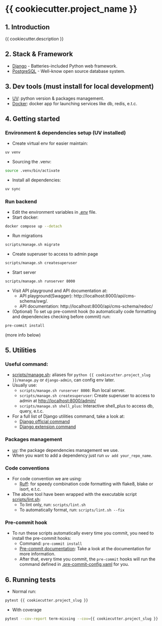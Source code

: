 # {{ cookiecutter.project_name }}

## 1. Introduction

{{ cookiecutter.description }}

## 2. Stack & Framework
- [Django](https://www.djangoproject.com/) - Batteries-included Python web framework.
- [PostgreSQL](https://www.postgresql.org/) - Well-know open source database system.

## 3. Dev tools (must install for local development)
- [UV](https://docs.astral.sh/uv/): python version & packages management.
- [Docker](https://www.docker.com/products/docker-desktop/): docker app for launching services like db, redis, e.t.c.

## 4. Getting started
### Environment & dependencies setup (UV installed)
- Create virtual env for easier maintain:
```bash
uv venv
```
- Sourcing the .venv:
```bash
source .venv/bin/activate
```
- Install all dependencies:
```bash
uv sync
```

### Run backend
- Edit the environment variables in [.env](.env) file.
- Start docker:
```bash
docker compose up --detach
```
- Run migrations
```bash
scripts/manage.sh migrate
```
- Create superuser to access to admin page
```bash
scripts/manage.sh createsuperuser
```
- Start server
```bash
scripts/manage.sh runserver 8000
```
- Visit API playground and API documentation at:
  - API playground(Swagger): http://localhost:8000/api/cms-schema/swg/.
  - API documentation: http://localhost:8000/api/cms-schema/redoc/
- (Optional) To set up pre-commit hook (to automatically code formatting and dependencies checking before commit) run:
```bash
pre-commit install
```
  (more info below)


## 5. Utilities
### Useful command:
- [scripts/manage.sh](scripts/manage.sh): aliases for `python {{ cookiecutter.project_slug }}/manage.py` or `django-admin`, can config env later.
- Usually use:
  - `scripts/manage.sh runserver 8000`: Run local server.
  - `scripts/manage.sh createsuperuser`: Create superuser to access to admin at
[http://localhost:8000/admin/](http://localhost:8000/admin/)
  - `scripts/manage.sh shell_plus`: Interactive shell_plus to access db, query, e.t.c.
- For a full list of Django utilities command, take a look at:
  - [Django official command](https://docs.djangoproject.com/en/4.2/ref/django-admin/)
  - [Django extension command](https://django-extensions.readthedocs.io/en/latest/command_extensions.html)

### Packages management
- [uv](https://docs.astral.sh/uv/): the package dependencies management we use.
- When you want to add a dependency just run `uv add your_repo_name`.

### Code conventions
- For code convention we are using:
  - [Ruff](https://pypi.org/project/ruff/): for speedy combination code formatting with flake8, blake or isort, e.t.c.
- The above tool have been wrapped with the executable script [scripts/lint.sh](scripts/lint.sh):
  - To lint only, run: `scripts/lint.sh`
  - To automatically format, run: `scripts/lint.sh --fix`

### Pre-commit hook
- To run these scripts automatically every time you commit, you need to install the pre-commit hooks:
  - Command: `pre-commit install`
  - [Pre-commit documentation](https://pre-commit.com/): Take a look at the documentation for more information.
  - After that, every time you commit, the `pre-commit` hooks will run the command defined in
[.pre-commit-config.yaml](.pre-commit-config.yaml) for you.


## 6. Running tests
- Normal run:
```bash
pytest {{ cookiecutter.project_slug }}
```
- With coverage
```bash
pytest --cov-report term-missing --cov={{ cookiecutter.project_slug }} {{ cookiecutter.project_slug }}
```
